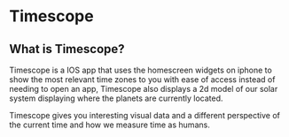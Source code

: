 # Timescope

## What is Timescope?

Timescope is a IOS app that uses the homescreen widgets on iphone to show the most relevant time zones 
to you with ease of access instead of needing to open an app, Timescope also displays a 2d model of 
our solar system displaying where the planets are currently located.

Timescope gives you interesting visual data and a different perspective of 
the current time and how we measure time as humans.
